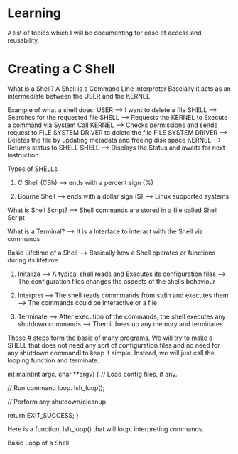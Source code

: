# Learning
A list of topics which I will be documenting for ease of access and reusability.

# Creating a C Shell

What is a Shell?
A Shell is a Command Line Interpreter
Bascially it acts as an intermediate between the USER and the KERNEL

Example of what a shell does:
USER --> I want to delete a file 
SHELL --> Searches for the requested file 
SHELL --> Requests the KERNEL to Execute a command via System Call 
KERNEL --> Checks permissions and sends request to FILE SYSTEM DRIVER to delete the file 
FILE SYSTEM DRIVER --> Deletes the file by updating metadata and freeing disk space 
KERNEL --> Returns status to SHELL 
SHELL --> Displays the Status and awaits for next Instruction

Types of SHELLs
1. C Shell (CSh)
--> ends with a percent sign (%)
   
3. Bourne Shell
--> ends with a dollar sign ($)
--> Linux supported systems

What is Shell Script?
--> Shell commands are stored in a file called Shell Script

What is a Terminal?
--> It is a Interface to interact with the Shell via commands

Basic Lifetime of a Shell
--> Basically how a Shell operates or functions during its lifetime

1. Initalize
--> A typical shell reads and Executes its configuration files
--> The configuration files changes the aspects of the shells behaviour

2. Interpret
--> The shell reads commmands from stdin and executes them
--> The commands could be interactive or a file

3. Terminate
--> After execution of the commands, the shell executes any shutdown commands
--> Then it frees up any memory and terminates

These # steps form the basis of many programs. We will try to make a SHELL that does not need
any sort of configuration files and no need for any shutdown commandl to keep it simple.
Instead, we will just call the looping function and terminate.

int main(int argc, char **argv)
{
  // Load config files, if any.

  // Run command loop.
  lsh_loop();

  // Perform any shutdown/cleanup.

  return EXIT_SUCCESS;
}

Here is a function, lsh_loop() that will loop, interpreting commands.

Basic Loop of a Shell

